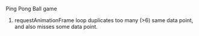Ping Pong Ball game

1. requestAnimationFrame loop duplicates too many (>6) same data point, and also misses some data point.